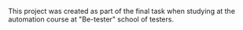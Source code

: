 This project was created as part of the final task when studying at the automation course at "Be-tester" school of testers.
